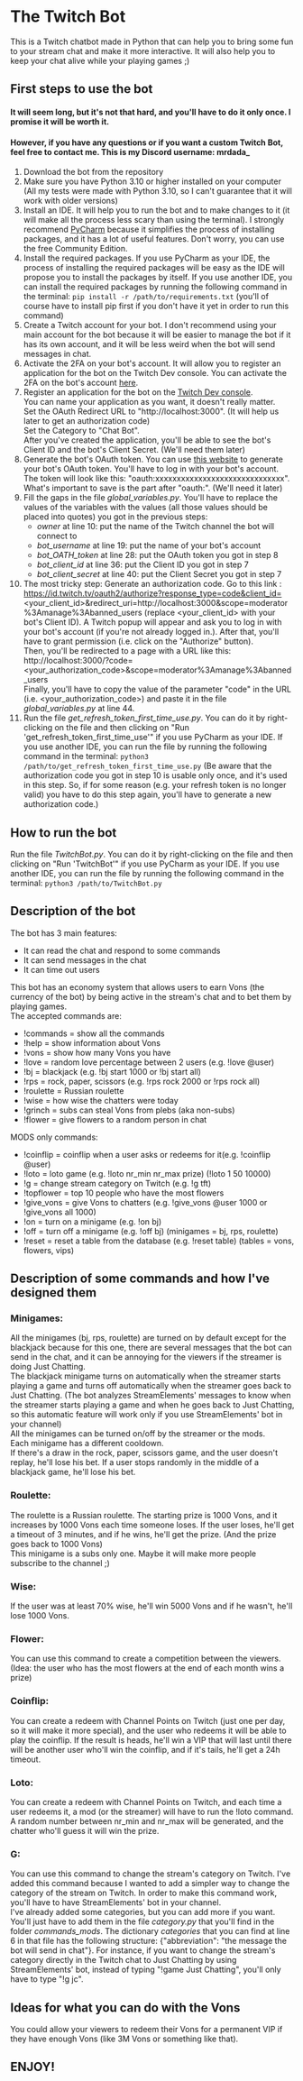 # The Twitch Bot
This is a Twitch chatbot made in Python
that can help you to bring some fun to your stream chat and make it more interactive.
It will also help you to keep your chat alive while your playing games ;)

## First steps to use the bot 
#### It will seem long, but it's not that hard, and you'll have to do it only once. I promise it will be worth it.
#### However, if you have any questions or if you want a custom Twitch Bot, feel free to contact me. This is my Discord username: **mrdada_**
1. Download the bot from the repository
2. Make sure you have Python 3.10 or higher installed on your computer 
(All my tests were made with Python 3.10, so I can't guarantee that it will work with older versions)
3. Install an IDE.
   It will help you to run the bot and to make changes to it (it will make all the process less scary 
than using the terminal).
   I strongly recommend [PyCharm](https://www.jetbrains.com/pycharm/download/) because it simplifies
the process of installing packages, and it has a lot of useful features.
   Don't worry, you can use the free Community Edition.
4. Install the required packages.
   If you use PyCharm as your IDE, the process of installing the required packages will be 
easy as the IDE will propose you to install the packages by itself.
   If you use another IDE, you can install the
required packages by running the following command in the terminal:
```pip install -r /path/to/requirements.txt``` (you'll of course have to install pip first if you don't have it yet in 
order to run this command)
5. Create a Twitch account for your bot.
   I don't recommend using your main account for the bot because it will be easier
to manage the bot if it has its own account, and it will be less weird when the bot will send messages in chat.
6. Activate the 2FA on your bot's account.
   It will allow you to register an application for the bot on the Twitch Dev console.
   You can activate the 2FA on the bot's account [here](https://www.twitch.tv/settings/security).
7. Register an application for the bot on the [Twitch Dev console](https://dev.twitch.tv/console/apps/create).<br />
   You can name your application as you want, it doesn't really matter.<br />
   Set the OAuth Redirect URL to "http://localhost:3000".
   (It will help us later to get an authorization code)<br />
   Set the Category to "Chat Bot".<br />
   After you've created the application, you'll be able to see the bot's Client ID and the bot's Client Secret. 
   (We'll need them later)
8. Generate the bot's OAuth token.
   You can use [this website](https://twitchapps.com/tmi/) to generate your bot's OAuth token.
   You'll have to log in with your bot's account. 
   The token will look like this: "oauth:xxxxxxxxxxxxxxxxxxxxxxxxxxxxxx".
   What's important to save is the part after "oauth:".
   (We'll need it later)
9. Fill the gaps in the file _global_variables.py_.
   You'll have to replace the values of the variables with the values
   (all those values should be placed into quotes) you got in the previous steps:
   - _owner_ at line 10: put the name of the Twitch channel the bot will connect to
   - _bot_username_ at line 19: put the name of your bot's account
   - _bot_OATH_token_ at line 28: put the OAuth token you got in step 8
   - _bot_client_id_ at line 36: put the Client ID you got in step 7
   - _bot_client_secret_ at line 40: put the Client Secret you got in step 7
10. The most tricky step: Generate an authorization code.
    Go to this link :
    https://id.twitch.tv/oauth2/authorize?response_type=code&client_id=<your_client_id>&redirect_uri=http://localhost:3000&scope=moderator%3Amanage%3Abanned_users
    (replace <your_client_id> with your bot's Client ID).
    A Twitch popup will appear and ask you to log in with your bot's account (if you're not already logged in.).
    After that, you'll have to grant permission (i.e. click on the "Authorize" button).<br />
    Then, you'll be redirected to a page with a URL like this:
    http://localhost:3000/?code=<your_authorization_code>&scope=moderator%3Amanage%3Abanned_users <br />
    Finally, you'll have to copy the value of the parameter "code"
    in the URL (i.e. <your_authorization_code>) and paste it in the file _global_variables.py_ at line 44.
11. Run the file _get_refresh_token_first_time_use.py_.
    You can do it by right-clicking on the file and then clicking on "Run 'get_refresh_token_first_time_use'"
    if you use PyCharm as your IDE.
    If you use another IDE,
    you can run the file
    by running the following command in the terminal: ```python3 /path/to/get_refresh_token_first_time_use.py```
    (Be aware that the authorization code you got in step 10 is usable only once, and it's used in this step. 
    So, if for some reason (e.g. your refresh token is no longer valid) you have to do this step again, you'll have to generate a new authorization code.)

## How to run the bot
Run the file _TwitchBot.py_.
You can do it by right-clicking on the file and then clicking on "Run 'TwitchBot'" if you use PyCharm as your IDE.
If you use another IDE,
you can run the file by running the following command in the terminal: ```python3 /path/to/TwitchBot.py```

## Description of the bot
The bot has 3 main features:
- It can read the chat and respond to some commands
- It can send messages in the chat
- It can time out users

This bot has an economy system that allows users to earn Vons (the currency of the bot)
by being active in the stream's chat and to bet them by playing games.<br />
The accepted commands are:
- !commands = show all the commands
- !help = show information about Vons
- !vons = show how many Vons you have
- !love = random love percentage between 2 users (e.g. !love @user)
- !bj = blackjack (e.g. !bj start 1000 or !bj start all)
- !rps = rock, paper, scissors (e.g. !rps rock 2000 or !rps rock all)
- !roulette = Russian roulette 
- !wise = how wise the chatters were today 
- !grinch = subs can steal Vons from plebs (aka non-subs)
- !flower = give flowers to a random person in chat

MODS only commands:
- !coinflip = coinflip when a user asks or redeems for it(e.g. !coinflip @user)
- !loto = loto game (e.g. !loto nr_min nr_max prize) (!loto 1 50 10000)
- !g = change stream category on Twitch (e.g. !g tft)
- !topflower = top 10 people who have the most flowers
- !give_vons = give Vons to chatters (e.g. !give_vons @user 1000 or !give_vons all 1000)
- !on = turn on a minigame (e.g. !on bj)
- !off = turn off a minigame (e.g. !off bj) (minigames = bj, rps, roulette)
- !reset = reset a table from the database (e.g. !reset table) (tables = vons, flowers, vips)


## Description of some commands and how I've designed them
### Minigames: 
All the minigames (bj, rps, roulette) are turned on by default except for the blackjack because for this 
one, there are several messages that the bot can send in the chat, 
and it can be annoying for the viewers if the streamer is doing Just Chatting.<br />
The blackjack minigame turns on automatically 
when the streamer starts playing a game and turns off automatically when the streamer goes back to Just Chatting.
(The bot analyzes StreamElements'
messages to know when the streamer starts playing a game and when he goes back to Just Chatting, 
so this automatic feature will work only if you use StreamElements' bot in your channel)<br />
All the minigames can be turned on/off by the streamer or the mods.<br />
Each minigame has a different cooldown.<br />
If there's a draw in the rock, paper, scissors game, and the user doesn't replay, he'll lose his bet. 
If a user stops randomly in the middle of a blackjack game, he'll lose his bet.

### Roulette: 
The roulette is a Russian roulette.
The starting prize is 1000 Vons, and it increases by 1000 Vons each time
someone loses.
If the user loses, he'll get a timeout of 3 minutes, and if he wins, he'll get the prize.
(And the prize goes back to 1000 Vons)<br />
This minigame is a subs only one.
Maybe it will make more people subscribe to the channel ;)

### Wise: 
If the user was at least 70% wise, he'll win 5000 Vons and if he wasn't, he'll lose 1000 Vons.

### Flower: 
You can use this command to create a competition between the viewers.
(Idea: the user who has the most flowers at the end of each month wins a prize)

### Coinflip: 
You can create a redeem with Channel Points on Twitch (just one per day, so it will make it more special), 
and the user who redeems it will be able to play the coinflip. 
If the result is heads, he'll win a VIP that will last until there will be another user who'll win the coinflip, 
and if it's tails, he'll get a 24h timeout.

### Loto: 
You can create a redeem with Channel Points on Twitch, and each time a user redeems it,
a mod (or the streamer) will have to run the !loto command.
A random number between nr_min and nr_max will be generated,
and the chatter who'll guess it will win the prize.

### G: 
You can use this command to change the stream's category on Twitch. 
I've added this command because I wanted to add a simpler way to change the category of the stream on Twitch.
In order to make this command work, you'll have to have StreamElements' bot in your channel.<br />
I've already added some categories, but you can add more if you want. 
You'll just have to add them in the file _category.py_ that you'll find in the folder _commands_mods_.
The dictionary _categories_ that you can find at line 6 in that file has the following structure: 
{"abbreviation": "the message the bot will send in chat"}. 
For instance,
if you want to change the stream's category directly in the Twitch chat to Just Chatting by using StreamElements' bot, 
instead of typing "!game Just Chatting", 
you'll only have to type "!g jc".


## Ideas for what you can do with the Vons
You could allow your viewers to redeem their Vons for a permanent VIP if they have enough Vons (like 3M Vons or something like that).


## ENJOY!